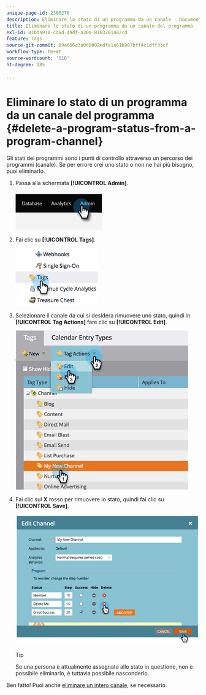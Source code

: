 ```yaml
---
unique-page-id: 2360278
description: Eliminare lo stato di un programma da un canale - Documentazione Marketo - Documentazione del prodotto
title: Eliminare lo stato di un programma da un canale del programma
exl-id: 01bda910-cd6d-49df-a300-8163701482cd
feature: Tags
source-git-commit: 09a656c3a0d0002edfa1a61b987bff4c1dff33cf
workflow-type: tm+mt
source-wordcount: '116'
ht-degree: 18%

---
```


# Eliminare lo stato di un programma da un canale del programma {#delete-a-program-status-from-a-program-channel}

Gli stati dei programmi sono i punti di controllo attraverso un percorso dei programmi (canale). Se per errore crei uno stato o non ne hai più bisogno, puoi eliminarlo.

1. Passa alla schermata **[!UICONTROL Admin]**.

   ![](assets/delete-a-program-status-from-a-program-channel-1.png)

1. Fai clic su **[!UICONTROL Tags]**.

   ![](assets/delete-a-program-status-from-a-program-channel-2.png)

1. Selezionare il canale da cui si desidera rimuovere uno stato, quindi in **[!UICONTROL Tag Actions]** fare clic su **[!UICONTROL Edit]**.

   ![](assets/delete-a-program-status-from-a-program-channel-3.png)

1. Fai clic sul **X** rosso per rimuovere lo stato, quindi fai clic su **[!UICONTROL Save]**.

   ![](assets/delete-a-program-status-from-a-program-channel-4.png)

   >[!TIP]
   >
   >Se una persona è attualmente assegnata allo stato in questione, non è possibile eliminarlo, è tuttavia possibile nasconderlo.

Ben fatto! Puoi anche [eliminare un intero canale](/help/marketo/product-docs/administration/tags/delete-a-program-channel.md), se necessario.
